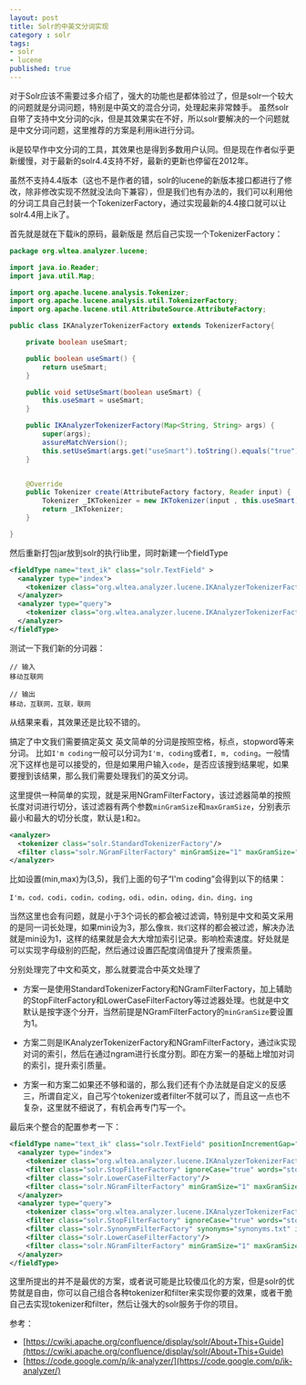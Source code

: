 ```yaml
---
layout: post
title: Solr的中英文分词实现
category : solr
tags:
- solr
- lucene
published: true
---
```


对于Solr应该不需要过多介绍了，强大的功能也是都体验过了，但是solr一个较大的问题就是分词问题，特别是中英文的混合分词，处理起来非常棘手。
虽然solr自带了支持中文分词的cjk，但是其效果实在不好，所以solr要解决的一个问题就是中文分词问题，这里推荐的方案是利用ik进行分词。

ik是较早作中文分词的工具，其效果也是得到多数用户认同。但是现在作者似乎更新缓慢，对于最新的solr4.4支持不好，最新的更新也停留在2012年。

虽然不支持4.4版本（这也不是作者的错，solr的lucene的新版本接口都进行了修改，除非修改实现不然就没法向下兼容），但是我们也有办法的，我们可以利用他的分词工具自己封装一个TokenizerFactory，通过实现最新的4.4接口就可以让solr4.4用上ik了。

首先就是就在下载ik的原码，最新版是
然后自己实现一个TokenizerFactory：

``` java
package org.wltea.analyzer.lucene;

import java.io.Reader;
import java.util.Map;

import org.apache.lucene.analysis.Tokenizer;
import org.apache.lucene.analysis.util.TokenizerFactory;
import org.apache.lucene.util.AttributeSource.AttributeFactory;

public class IKAnalyzerTokenizerFactory extends TokenizerFactory{

    private boolean useSmart;

    public boolean useSmart() {
        return useSmart;
    }

    public void setUseSmart(boolean useSmart) {
        this.useSmart = useSmart;
    }

    public IKAnalyzerTokenizerFactory(Map<String, String> args) {
        super(args);
        assureMatchVersion();
        this.setUseSmart(args.get("useSmart").toString().equals("true"));
    }


    @Override
    public Tokenizer create(AttributeFactory factory, Reader input) {
        Tokenizer _IKTokenizer = new IKTokenizer(input , this.useSmart);
        return _IKTokenizer;
    }

}
```

然后重新打包jar放到solr的执行lib里，同时新建一个fieldType

``` xml
<fieldType name="text_ik" class="solr.TextField" >
  <analyzer type="index">
    <tokenizer class="org.wltea.analyzer.lucene.IKAnalyzerTokenizerFactory" useSmart="false"/>
  </analyzer> 
  <analyzer type="query">
    <tokenizer class="org.wltea.analyzer.lucene.IKAnalyzerTokenizerFactory" useSmart="true"/>
  </analyzer> 
</fieldType>
```
测试一下我们新的分词器：

```
// 输入 
移动互联网

// 输出
移动，互联网，互联，联网
```
从结果来看，其效果还是比较不错的。<!--more-->

搞定了中文我们需要搞定英文
英文简单的分词是按照空格，标点，stopword等来分词。
比如`I'm coding`一般可以分词为`I'm, coding`或者`I, m, coding`。一般情况下这样也是可以接受的，但是如果用户输入`code`，是否应该搜到结果呢，如果要搜到该结果，那么我们需要处理我们的英文分词。

这里提供一种简单的实现，就是采用NGramFilterFactory，该过滤器简单的按照长度对词进行切分，该过滤器有两个参数`minGramSize`和`maxGramSize`，分别表示最小和最大的切分长度，默认是`1`和`2`。

``` xml
<analyzer>
  <tokenizer class="solr.StandardTokenizerFactory"/>
  <filter class="solr.NGramFilterFactory" minGramSize="1" maxGramSize="4"/>
</analyzer>
```
比如设置(min,max)为(3,5)，我们上面的句子“I'm coding”会得到以下的结果：

```
I'm，cod，codi，codin，coding，odi，odin，oding，din，ding，ing
```

当然这里也会有问题，就是小于3个词长的都会被过滤调，特别是中文和英文采用的是同一词长处理，如果min设为3，那么像`我，我们`这样的都会被过滤，解决办法就是min设为1，这样的结果就是会大大增加索引记录。影响检索速度。好处就是可以实现字母级别的匹配，然后通过设置匹配度阔值提升了搜索质量。

分别处理完了中文和英文，那么就要混合中英文处理了

+ 方案一是使用StandardTokenizerFactory和NGramFilterFactory，加上辅助的StopFilterFactory和LowerCaseFilterFactory等过滤器处理。也就是中文默认是按字逐个分开，当然前提是NGramFilterFactory的`minGramSize`要设置为1。

+ 方案二则是IKAnalyzerTokenizerFactory和NGramFilterFactory，通过ik实现对词的索引，然后在通过ngram进行长度分割。即在方案一的基础上增加对词的索引，提升索引质量。

+ 方案一和方案二如果还不够和谐的，那么我们还有个办法就是自定义的反感三，所谓自定义，自己写个tokenizer或者filter不就可以了，而且这一点也不复杂，这里就不细说了，有机会再专门写一个。

最后来个整合的配置参考一下：

``` xml
<fieldType name="text_ik" class="solr.TextField" positionIncrementGap="100">
  <analyzer type="index">
    <tokenizer class="org.wltea.analyzer.lucene.IKAnalyzerTokenizerFactory"  useSmart="false"/>
    <filter class="solr.StopFilterFactory" ignoreCase="true" words="stopwords.txt" />
    <filter class="solr.LowerCaseFilterFactory"/>
    <filter class="solr.NGramFilterFactory" minGramSize="1" maxGramSize="20"/>
  </analyzer>
  <analyzer type="query">
    <tokenizer class="org.wltea.analyzer.lucene.IKAnalyzerTokenizerFactory"  useSmart="true"/>
    <filter class="solr.StopFilterFactory" ignoreCase="true" words="stopwords.txt" />
    <filter class="solr.SynonymFilterFactory" synonyms="synonyms.txt" ignoreCase="true" expand="true"/>
    <filter class="solr.LowerCaseFilterFactory"/>
    <filter class="solr.NGramFilterFactory" minGramSize="1" maxGramSize="10"/>
  </analyzer>
</fieldType>
```
这里所提出的并不是最优的方案，或者说可能是比较傻瓜化的方案，但是solr的优势就是自由，你可以自己组合各种tokenizer和filter来实现你要的效果，或者干脆自己去实现tokenizer和filter，然后让强大的solr服务于你的项目。

参考：

+ [https://cwiki.apache.org/confluence/display/solr/About+This+Guide](https://cwiki.apache.org/confluence/display/solr/About+This+Guide)
+ [https://code.google.com/p/ik-analyzer/](https://code.google.com/p/ik-analyzer/)

